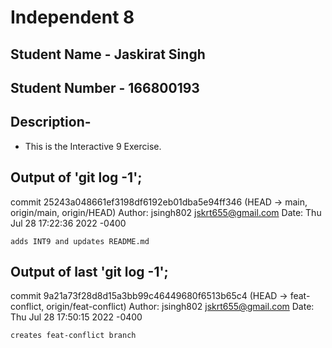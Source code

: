 # Independent 8
## Student Name - Jaskirat Singh
## Student Number - 166800193

## Description-

- This is the Interactive 9 Exercise.

## Output of 'git log -1';
commit 25243a048661ef3198df6192eb01dba5e94ff346 (HEAD -> main, origin/main, origin/HEAD)
Author: jsingh802 <jskrt655@gmail.com>
Date:   Thu Jul 28 17:22:36 2022 -0400

    adds INT9 and updates README.md
## Output of last 'git log -1';

commit 9a21a73f28d8d15a3bb99c46449680f6513b65c4 (HEAD -> feat-conflict, origin/feat-conflict)
Author: jsingh802 <jskrt655@gmail.com>
Date:   Thu Jul 28 17:50:15 2022 -0400

    creates feat-conflict branch